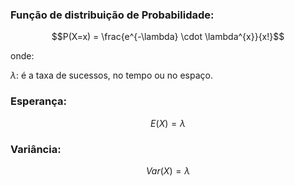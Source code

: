 ### Função de distribuição de Probabilidade:
$$P(X=x) = \frac{e^{-\lambda} \cdot \lambda^{x}}{x!}$$

onde: 

$\lambda$: é a taxa de sucessos, no tempo ou no espaço.

### Esperança:

$$E(X) = \lambda$$

### Variância:

$$Var(X) = \lambda$$
